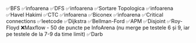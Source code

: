 ✅BFS  ✅infoarena
✅DFS  ✅infoarena
✅Sortare Topologica ✅infoarena
✅Havel Hakimi
✅CTC ✅infoarena
✅Biconex ✅infoarena
✅Critical connections  ✅leetcode
✅Dijkstra
✅Bellman-Ford
✅APM
✅Disjoint
✅Roy-Floyd
❌Maxflow - 50 de puncte pe InfoArena (nu merge pe testele 6 și 9, iar pe testele de la 7-9 da time limit)
✅Darb 